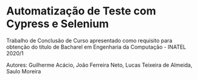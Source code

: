 # Automatização de Teste com Cypress e Selenium
Trabalho de Conclusão de Curso apresentado como requisito para obtenção do titulo de Bacharel em Engenharia da Computação - INATEL 2020/1

Autores:
  Guilherme Acácio, João Ferreira Neto, Lucas Teixeira de Almeida, Saulo Moreira 

